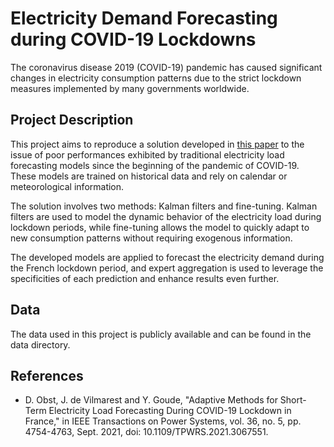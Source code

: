 # Electricity Demand Forecasting during COVID-19 Lockdowns

The coronavirus disease 2019 (COVID-19) pandemic has caused significant changes in electricity consumption patterns due to the strict lockdown measures implemented by many governments worldwide. 

## Project Description

This project aims to reproduce a solution developed in [this paper](https://ieeexplore.ieee.org/stamp/stamp.jsp?tp=&arnumber=9382417) to the issue of poor performances exhibited by traditional electricity load forecasting models since the beginning of the pandemic of COVID-19. These models are trained on historical data and rely on calendar or meteorological information.

The solution involves two methods: Kalman filters and fine-tuning. Kalman filters are used to model the dynamic behavior of the electricity load during lockdown periods, while fine-tuning allows the model to quickly adapt to new consumption patterns without requiring exogenous information.

The developed models are applied to forecast the electricity demand during the French lockdown period, and expert aggregation is used to leverage the specificities of each prediction and enhance results even further.

## Data

The data used in this project is publicly available and can be found in the data directory. 

## References

* D. Obst, J. de Vilmarest and Y. Goude, "Adaptive Methods for Short-Term Electricity Load Forecasting During COVID-19 Lockdown in France," in IEEE Transactions on Power Systems, vol. 36, no. 5, pp. 4754-4763, Sept. 2021, doi: 10.1109/TPWRS.2021.3067551.